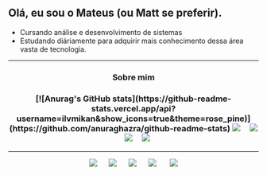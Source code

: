 <div>
  <h2>Olá, eu sou o Mateus (ou Matt se preferir).<br></h2>
  <ul>
    <li> Cursando análise e desenvolvimento de sistemas
    <li> Estudando diáriamente para adquirir mais conhecimento dessa área vasta de tecnologia.
  </ul>
</div>
<hr>
<div align="center"> 
 <h3>Sobre mim<h3>
[![Anurag's GitHub stats](https://github-readme-stats.vercel.app/api?username=ilvmikan&show_icons=true&theme=rose_pine)](https://github.com/anuraghazra/github-readme-stats)

<img src="https://img.shields.io/badge/c-%2300599C.svg?style=for-the-badge&logo=c&logoColor=white">
&nbsp;&nbsp;&nbsp;
<img src="https://img.shields.io/badge/Python-FFD43B?style=for-the-badge&logo=python&logoColor=blue">
&nbsp;&nbsp;&nbsp;
<img src="https://img.shields.io/badge/HTML5-E34F26?style=for-the-badge&logo=html5&logoColor=white">
&nbsp;&nbsp;&nbsp;
<img src="https://img.shields.io/badge/CSS3-1572B6?style=for-the-badge&logo=css3&logoColor=white">

  

</div>

<hr>

<section align="center">  
  <div> 
    <a href = "mailto:mattdias30@gmail.com"><img src="https://img.shields.io/badge/-Gmail-%23333?style=for-the-badge&logo=gmail&logoColor=white" target="_blank"></a>
      &nbsp;&nbsp;&nbsp;&nbsp;
    <a href="https://www.linkedin.com/in/pmattdiasy/" target="_blank"><img src="https://img.shields.io/badge/-LinkedIn-%230077B5?style=for-the-badge&logo=linkedin&logoColor=white" target="_blank"></a>
      &nbsp;&nbsp;&nbsp;&nbsp;
     <a href="https://www.instagram.com/mattshr/" target="_blank"><img src="https://img.shields.io/badge/-Instagram-%23E4405F?style=for-the-badge&logo=instagram&logoColor=white" target="_blank"></a>
      &nbsp;&nbsp;&nbsp;&nbsp;
    <a href="https://open.spotify.com/playlist/7BowMGFxqwBM2IC8Jj4ehH?si=4cfbb0833e48418f" target="_blank"><img src="https://img.shields.io/badge/Spotify-1ED760?&style=for-the-badge&logo=spotify&logoColor=white" target="_blank"></a>
      &nbsp;&nbsp;&nbsp;&nbsp;
    <a href="https://www.last.fm/user/mattshr" target="_blank"><img scr="https://img.shields.io/badge/last.fm-D51007?style=for-the-badge&logo=last.fm&logoColor=white" target="_blank"></a>
    <a href="https://discordapp.com/users/1053121282767593492" target="_blank"><img src="https://img.shields.io/badge/Discord-5865F2?style=for-the-badge&logo=discord&logoColor=white" target="_blank"></a>
  </div>
</section>
</br>

